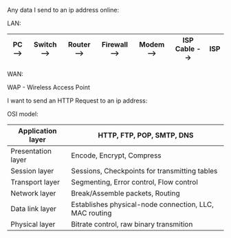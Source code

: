 Any data I send to an ip address online:

LAN:

| PC  --> | Switch --> | Router --> | Firewall --> | Modem --> | ISP Cable --> | ISP |
| ------- | ---------- | ---------- | ------------ | --------- | ------------- | --- |

WAN:


WAP - Wireless Access Point



I want to send an HTTP Request to an ip address:

OSI model:

| Application layer  | HTTP, FTP, POP, SMTP, DNS                              |
| ------------------ | ------------------------------------------------------ |
| Presentation layer | Encode, Encrypt, Compress                              |
| Session layer      | Sessions, Checkpoints for transmitting tables          |
| Transport layer    | Segmenting, Error control, Flow control                |
| Network layer      | Break/Assemble packets, Routing                        |
| Data link layer    | Establishes physical-node connection, LLC, MAC routing |
| Physical layer     | Bitrate control, raw binary transmition                |
